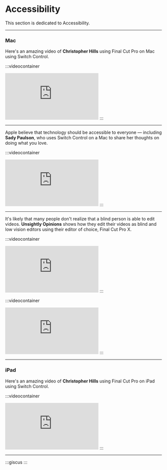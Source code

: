# Accessibility

This section is dedicated to Accessibility.

---

### Mac

Here's an amazing video of **Christopher Hills** using Final Cut Pro on Mac using Switch Control.

:::videocontainer
<iframe class="video" src="https://www.youtube-nocookie.com/embed/oT68XsbEvmE?controls=0" title="YouTube video player" frameborder="0" allow="accelerometer; autoplay; clipboard-write; encrypted-media; gyroscope; picture-in-picture; web-share" allowfullscreen></iframe>
:::

---

Apple believe that technology should be accessible to everyone — including **Sady Paulson**, who uses Switch Control on a Mac to share her thoughts on doing what you love.

:::videocontainer
<iframe class="video" src="https://www.youtube-nocookie.com/embed/XB4cjbYywqg?controls=0" title="YouTube video player" frameborder="0" allow="accelerometer; autoplay; clipboard-write; encrypted-media; gyroscope; picture-in-picture; web-share" allowfullscreen></iframe>
:::

---

It's likely that many people don't realize that a blind person is able to edit videos. **Unsightly Opinions** shows how they edit their videos as blind and low vision editors using their editor of choice, Final Cut Pro X.

:::videocontainer
<iframe class="video" src="https://www.youtube-nocookie.com/embed/wKwpiXXNUao?controls=0" title="YouTube video player" frameborder="0" allow="accelerometer; autoplay; clipboard-write; encrypted-media; gyroscope; picture-in-picture; web-share" allowfullscreen></iframe>
:::


:::videocontainer
<iframe class="video" src="https://www.youtube-nocookie.com/embed/4LL_YCHbeZA?controls=0" title="YouTube video player" frameborder="0" allow="accelerometer; autoplay; clipboard-write; encrypted-media; gyroscope; picture-in-picture; web-share" allowfullscreen></iframe>
:::

---

### iPad

Here's an amazing video of **Christopher Hills** using Final Cut Pro on iPad using Switch Control.

:::videocontainer
<iframe class="video" src="https://www.youtube-nocookie.com/embed/wXxY2ti-HZ8?controls=0" title="YouTube video player" frameborder="0" allow="accelerometer; autoplay; clipboard-write; encrypted-media; gyroscope; picture-in-picture; web-share" allowfullscreen></iframe>
:::

---

:::giscus
:::